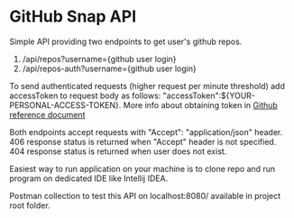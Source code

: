 # GitHub Snap API
Simple API providing two endpoints to get user's github repos. 

1. /api/repos?username={github user login}
2. /api/repos-auth?username={github user login}

To send authenticated requests (higher request per minute threshold) add accessToken to request body as follows:
"accessToken":${YOUR-PERSONAL-ACCESS-TOKEN}. 
More info about obtaining token in [Github reference document](https://docs.github.com/en/authentication/keeping-your-account-and-data-secure/managing-your-personal-access-tokens)    

Both endpoints accept requests with "Accept": "application/json" header.
406 response status is returned when "Accept" header is not specified.
404 response status is returned when user does not exist.

Easiest way to run application on your machine is to clone repo and run program on dedicated IDE like Intellij IDEA.

Postman collection to test this API on localhost:8080/ available in project root folder.